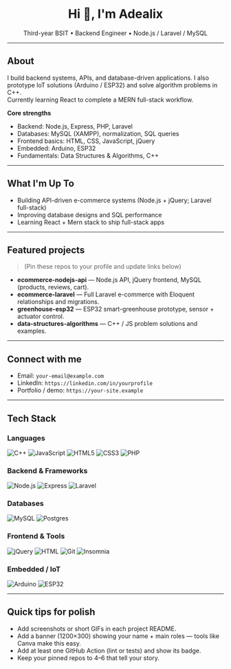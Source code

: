 <!-- Hi there 👋 -->

<!--
**Adealix/Adealix** is a ✨ _special_ ✨ repository because its `README.md` (this file) appears on your GitHub profile.

Here are some ideas to get you started:

- 🔭 I’m currently working on ...
- 🌱 I’m currently learning ...
- 👯 I’m looking to collaborate on ...
- 🤔 I’m looking for help with ...
- 💬 Ask me about ...
- 📫 How to reach me: ...
- 😄 Pronouns: ...
- ⚡ Fun fact: ...
-->


<!-- Header -->
<h1 align="center">Hi 👋, I'm Adealix</h1>
<p align="center">Third-year BSIT • Backend Engineer • Node.js / Laravel / MySQL</p>

---

## About
I build backend systems, APIs, and database-driven applications. I also prototype IoT solutions (Arduino / ESP32) and solve algorithm problems in C++.  
Currently learning React to complete a MERN full-stack workflow.

**Core strengths**
- Backend: Node.js, Express, PHP, Laravel  
- Databases: MySQL (XAMPP), normalization, SQL queries  
- Frontend basics: HTML, CSS, JavaScript, jQuery  
- Embedded: Arduino, ESP32  
- Fundamentals: Data Structures & Algorithms, C++

---

## What I'm Up To
- Building API-driven e-commerce systems (Node.js + jQuery; Laravel full-stack)
- Improving database designs and SQL performance
- Learning React + Mern stack to ship full-stack apps

---

## Featured projects
> (Pin these repos to your profile and update links below)

- **ecommerce-nodejs-api** — Node.js API, jQuery frontend, MySQL (products, reviews, cart).  
- **ecommerce-laravel** — Full Laravel e-commerce with Eloquent relationships and migrations.  
- **greenhouse-esp32** — ESP32 smart-greenhouse prototype, sensor + actuator control.  
- **data-structures-algorithms** — C++ / JS problem solutions and examples.

---

## Connect with me
- Email: `your-email@example.com`  
- LinkedIn: `https://linkedin.com/in/yourprofile`  
- Portfolio / demo: `https://your-site.example`  

---

## Tech Stack

### Languages
![C++](https://img.shields.io/badge/C++-00599C?logo=c%2B%2B&logoColor=white) 
![JavaScript](https://img.shields.io/badge/JavaScript-F7DF1E?logo=javascript&logoColor=black) 
![HTML5](https://img.shields.io/badge/HTML5-E34F26?logo=html5&logoColor=white) 
![CSS3](https://img.shields.io/badge/CSS3-1572B6?logo=css3&logoColor=white)
![PHP](https://img.shields.io/badge/PHP-777BB4?logo=php&logoColor=white)

### Backend & Frameworks
![Node.js](https://img.shields.io/badge/Node.js-339933?logo=node.js&logoColor=white)
![Express](https://img.shields.io/badge/Express-000000?logo=express&logoColor=white)
![Laravel](https://img.shields.io/badge/Laravel-FF2D20?logo=laravel&logoColor=white)

### Databases
![MySQL](https://img.shields.io/badge/MySQL-4479A1?logo=mysql&logoColor=white)
![Postgres](https://img.shields.io/badge/PostgreSQL-316192?logo=postgresql&logoColor=white)

### Frontend & Tools
![jQuery](https://img.shields.io/badge/jQuery-0769AD?logo=jquery&logoColor=white)
![HTML](https://img.shields.io/badge/HTML-FF5A5F?logo=html5&logoColor=white)
![Git](https://img.shields.io/badge/Git-F05032?logo=git&logoColor=white)
![Insomnia](https://img.shields.io/badge/Insomnia-0ACF83?logo=insomnia&logoColor=white)

### Embedded / IoT
![Arduino](https://img.shields.io/badge/Arduino-00979D?logo=arduino&logoColor=white)
![ESP32](https://img.shields.io/badge/ESP32-2B2B2B?logo=espressif&logoColor=white)

---

## Quick tips for polish
- Add screenshots or short GIFs in each project README.  
- Add a banner (1200×300) showing your name + main roles — tools like Canva make this easy.  
- Add at least one GitHub Action (lint or tests) and show its badge.  
- Keep your pinned repos to 4–6 that tell your story.

